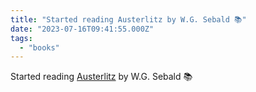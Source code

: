 ```yaml
---
title: "Started reading Austerlitz by W.G. Sebald 📚"
date: "2023-07-16T09:41:55.000Z"
tags: 
  - "books"
---
```


Started reading [Austerlitz](https://micro.blog/books/9780679645412) by W.G. Sebald 📚
